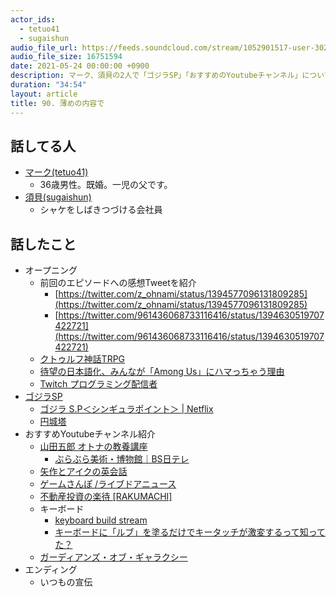 ```yaml
---
actor_ids:
  - tetuo41
  - sugaishun
audio_file_url: https://feeds.soundcloud.com/stream/1052901517-user-302747142-yarukinai-90-2021-05-24.mp3
audio_file_size: 16751594
date: 2021-05-24 00:00:00 +0900
description: マーク、須貝の2人で「ゴジラSP」「おすすめのYoutubeチャンネル」について話しました。
duration: "34:54"
layout: article
title: 90. 薄めの内容で
---
```


## 話してる人
- [マーク(tetuo41)](https://twitter.com/tetuo41)
  - 36歳男性。既婚。一児の父です。
- [須貝(sugaishun)](https://twitter.com/sugaishun)
  - シャケをしばきつづける会社員

## 話したこと
- オープニング
  - 前回のエピソードへの感想Tweetを紹介
    - [https://twitter.com/z_ohnami/status/1394577096131809285](https://twitter.com/z_ohnami/status/1394577096131809285)
    - [https://twitter.com/961436068733116416/status/1394630519707422721](https://twitter.com/961436068733116416/status/1394630519707422721)
  - [クトゥルフ神話TRPG](https://dic.nicovideo.jp/a/%E3%82%AF%E3%83%88%E3%82%A5%E3%83%AB%E3%83%95%E7%A5%9E%E8%A9%B1trpg)
  - [待望の日本語化、みんなが「Among Us」にハマっちゃう理由](https://japanese.engadget.com/among-us-064547738.html)
  - [Twitch プログラミング配信者](https://www.twitch.tv/directory/all/tags/a59f1e4e-257b-4bd0-90c7-189c3efbf917)
- [ゴジラSP](https://godzilla-sp.jp/)
  - [ゴジラ S.P＜シンギュラポイント＞ | Netflix](https://www.netflix.com/title/80234811)
  - [円城塔](https://ja.wikipedia.org/wiki/%E5%86%86%E5%9F%8E%E5%A1%94)
- おすすめYoutubeチャンネル紹介
  - [山田五郎 オトナの教養講座](https://www.youtube.com/channel/UCq1r8Nq3nwI9VhvyiwcpF2w)
    - [ぶらぶら美術・博物館｜BS日テレ](https://www.bs4.jp/burabi/)
  - [矢作とアイクの英会話](https://www.youtube.com/channel/UC5Mjg7-BzY896fGkDoLsejQ)
  - [ゲームさんぽ /ライブドアニュース](https://www.youtube.com/user/gotouchi10sec/videos)
  - [不動産投資の楽待 [RAKUMACHI]](https://www.youtube.com/channel/UCPMJKbrxtpARoTd1b49iUvA)
  - キーボード
    - [keyboard build stream](https://www.youtube.com/results?search_query=keyboard+build+stream)
    - [キーボードに「ルブ」を塗るだけでキータッチが激変するって知ってた？](https://dime.jp/genre/899954/)
  - [ガーディアンズ・オブ・ギャラクシー](https://marvel.disney.co.jp/movie/gog.html)
- エンディング
  - いつもの宣伝
